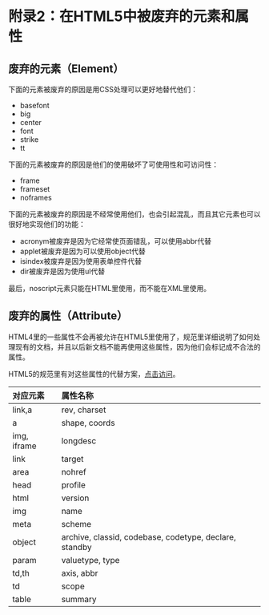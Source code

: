 # 附录2：在HTML5中被废弃的元素和属性

## 废弃的元素（Element）

下面的元素被废弃的原因是用CSS处理可以更好地替代他们：

* basefont
* big
* center
* font
* strike
* tt

下面的元素被废弃的原因是他们的使用破坏了可使用性和可访问性：

* frame
* frameset
* noframes

下面的元素被废弃的原因是不经常使用他们，也会引起混乱，而且其它元素也可以很好地实现他们的功能：

* acronym被废弃是因为它经常使页面错乱，可以使用abbr代替
* applet被废弃是因为可以使用object代替
* isindex被废弃是因为使用表单控件代替
* dir被废弃是因为使用ul代替

最后，noscript元素只能在HTML里使用，而不能在XML里使用。

## 废弃的属性（Attribute）

HTML4里的一些属性不会再被允许在HTML5里使用了，规范里详细说明了如何处理现有的文档，并且以后新文档不能再使用这些属性，因为他们会标记成不合法的属性。

HTML5的规范里有对这些属性的代替方案，[点击访问](http://www.whatwg.org/specs/web-apps/current-work/multipage/obsolete.html#non-conforming-features)。

| 对应元素 | 属性名称 |
| :--- | :--- |
| link,a | rev, charset |
| a | shape, coords |
| img, iframe | longdesc |
| link | target |
| area | nohref |
| head | profile |
| html | version |
| img | name |
| meta | scheme |
| object | archive, classid, codebase, codetype, declare, standby |
| param | valuetype, type |
| td,th | axis, abbr |
| td | scope |
| table | summary |







